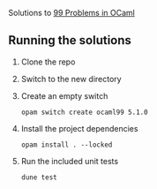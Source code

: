 Solutions to [99 Problems in OCaml](https://v2.ocaml.org/learn/tutorials/99problems.html)

## Running the solutions

1. Clone the repo
2. Switch to the new directory
3. Create an empty switch

    ```
    opam switch create ocaml99 5.1.0
    ```
4. Install the project dependencies

    ```
    opam install . --locked
    ```
5. Run the included unit tests

    ```
    dune test
    ```
